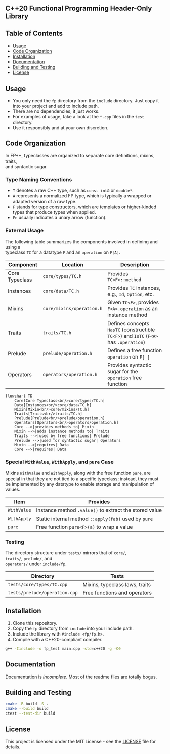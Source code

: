 ## C++20 Functional Programming Header-Only Library

## Table of Contents

- [Usage](#usage)
- [Code Organization](#code-organization)
- [Installation](#installation)
- [Documentation](#documentation)
- [Building and Testing](#building-and-testing)
- [License](#license)

## Usage

- You only need the `fp` directory from the `include` directory. Just copy it
  into your project and add to include path.
- There are no dependencies; it just works.
- For examples of usage, take a look at the `*.cpp` files in the `test`
  directory.
- Use it responsibly and at your own discretion.

## Code Organization

In FP++, typeclasses are organized to separate core definitions, mixins,
traits,  
and syntactic sugar.

### Type Naming Conventions

- `T` denotes a raw C++ type, such as `const int&` or `double*`.
- `A` represents a normalized FP type, which is typically a wrapped or adapted
  version of a raw type.
- `F` stands for type constructors, which are templates or higher-kinded types
  that produce types when applied.
- `Fn` usually indicates a unary arrow (function).

### External Usage

The following table summarizes the components involved in defining and using a  
typeclass `TC` for a datatype `F` and an `operation` on `F[A]`.

| Component      | Location                  | Description                                                                           |
|----------------|---------------------------|---------------------------------------------------------------------------------------|
| Core Typeclass | `core/types/TC.h`         | Provides `TC<F>::method`                                                              |
| Instances      | `core/data/TC.h`          | Provides `TC` instances, e.g., `Id`, `Option`, etc.                                   |
| Mixins         | `core/mixins/operation.h` | Given `TC<F>`, provides `F<A>.operation` as an instance method                        |
| Traits         | `traits/TC.h`             | Defines concepts `HasTC` (constructible `TC<F>`) and `IsTC` (`F<A>` has `.operation`) |
| Prelude        | `prelude/operation.h`     | Defines a free function `operation` on `F[_]`                                         |
| Operators      | `operators/operation.h`   | Provides syntactic sugar for the `operation` free function                            |

```mermaid
flowchart TD
    Core[Core Typeclass<br/>core/types/TC.h]
    Data[Instances<br/>core/data/TC.h]
    Mixin[Mixin<br/>core/mixins/TC.h]
    Traits[Traits<br/>traits/TC.h]
    Prelude[Prelude<br/>prelude/operation.h]
    Operators[Operators<br/>operators/operation.h]
    Core -->|provides methods to| Mixin
    Mixin -->|adds instance methods to| Traits
    Traits -->|used by free functions| Prelude
    Prelude -->|used for syntactic sugar| Operators
    Mixin -->|requires| Data
    Core -->|requires| Data
```

### Special `WithValue`, `WithApply`, and `pure` Case

Mixins `WithValue` and `WithApply`, along with the free function `pure`, are
special in that they are not tied to a specific typeclass; instead, they must be
implemented by any datatype to enable storage and manipulation of values.

| Item        | Provides                                               |
|-------------|--------------------------------------------------------|
| `WithValue` | Instance method `.value()` to extract the stored value |
| `WithApply` | Static internal method `::apply(fab)` used by `pure`   |
| `pure`      | Free function `pure<F>(a)` to wrap a value             |

### Testing

The directory structure under `tests/` mirrors that of `core/`,  
`traits/`, `prelude/`, and  
`operators/` under `include/fp`.

| Directory                     | Tests                          |
|-------------------------------|--------------------------------|
| `tests/core/types/TC.cpp`     | Mixins, typeclass laws, traits |
| `tests/prelude/operation.cpp` | Free functions and operators   |

## Installation

1. Clone this repository.
2. Copy the `fp` directory from `include` into your include path.
3. Include the library with `#include <fp/fp.h>`.
4. Compile with a C++20-compliant compiler.

```bash
g++ -Iinclude -o fp_test main.cpp -std=c++20 -g -O0
```

## Documentation

Documentation is _incomplete_. Most of the readme files are totally bogus.

## Building and Testing

```bash
cmake -B build -S .
cmake --build build
ctest --test-dir build
```

## License

This project is licensed under the MIT License - see the [LICENSE](LICENSE) file
for details.
